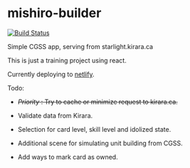 # mishiro-builder

[![Build Status](https://travis-ci.org/darcien/mishiro-builder.svg?branch=master)](https://travis-ci.org/darcien/mishiro-builder)

Simple CGSS app, serving from starlight.kirara.ca

This is just a training project using react.

Currently deploying to [netlify](https://mystifying-hamilton-ca37e6.netlify.com/).

Todo:

* ~~_Priority_ : Try to cache or minimize request to kirara.ca.~~

* Validate data from Kirara.

* Selection for card level, skill level and idolized state.

* Additional scene for simulating unit building from CGSS.

* Add ways to mark card as owned.
